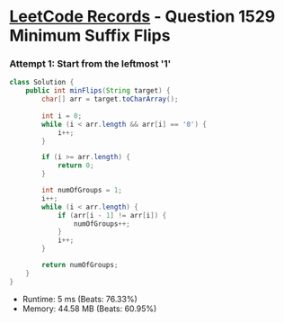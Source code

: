 # [LeetCode Records](../../README.md) - Question 1529 Minimum Suffix Flips

### Attempt 1: Start from the leftmost '1'
```java
class Solution {
    public int minFlips(String target) {
        char[] arr = target.toCharArray();
        
        int i = 0;
        while (i < arr.length && arr[i] == '0') {
            i++;
        }

        if (i >= arr.length) {
            return 0;
        }

        int numOfGroups = 1;
        i++;
        while (i < arr.length) {
            if (arr[i - 1] != arr[i]) {
                numOfGroups++;
            }
            i++;
        }

        return numOfGroups;
    }
}
```
- Runtime: 5 ms (Beats: 76.33%)
- Memory: 44.58 MB (Beats: 60.95%)

<br>
